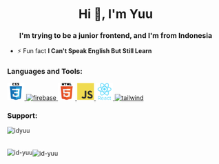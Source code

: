 <h1 align="center">Hi 👋, I'm Yuu</h1>
<h3 align="center">I'm trying to be a junior frontend, and I'm from Indonesia</h3>


- ⚡ Fun fact **I Can't Speak English But Still Learn**


<h3 align="left">Languages and Tools:</h3>
<p align="left">  <a href="https://www.w3schools.com/css/" target="_blank" rel="noreferrer"> <img src="https://raw.githubusercontent.com/devicons/devicon/master/icons/css3/css3-original-wordmark.svg" alt="css3" width="40" height="40"/> </a> <a href="https://firebase.google.com/" target="_blank" rel="noreferrer"> <img src="https://www.vectorlogo.zone/logos/firebase/firebase-icon.svg" alt="firebase" width="40" height="40"/> </a> <a href="https://www.w3.org/html/" target="_blank" rel="noreferrer"> <img src="https://raw.githubusercontent.com/devicons/devicon/master/icons/html5/html5-original-wordmark.svg" alt="html5" width="40" height="40"/> </a> <a href="https://developer.mozilla.org/en-US/docs/Web/JavaScript" target="_blank" rel="noreferrer"> <img src="https://raw.githubusercontent.com/devicons/devicon/master/icons/javascript/javascript-original.svg" alt="javascript" width="40" height="40"/> </a> <a href="https://reactjs.org/" target="_blank" rel="noreferrer"> <img src="https://raw.githubusercontent.com/devicons/devicon/master/icons/react/react-original-wordmark.svg" alt="react" width="40" height="40"/> </a> <a href="https://tailwindcss.com/" target="_blank" rel="noreferrer"> <img src="https://www.vectorlogo.zone/logos/tailwindcss/tailwindcss-icon.svg" alt="tailwind" width="40" height="40"/> </a> </p>


<h3 align="left">Support:</h3>
<div><a href="https://ko-fi.com/idyuu"> <img align="left" src="https://cdn.ko-fi.com/cdn/kofi3.png?v=3" height="50" width="210" alt="idyuu" /></a></div>
<br><br><br>

<div>
  <img align="left" src="https://github-readme-stats.vercel.app/api/top-langs?username=id-yuu&show_icons=true&locale=en&layout=compact" alt="id-yuu" />
  <img align="center" src="https://github-readme-stats.vercel.app/api?username=id-yuu&show_icons=false&locale=en" alt="id-yuu" />
</div>

